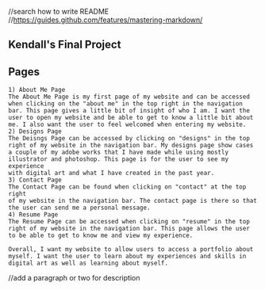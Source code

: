 //search how to write README
//https://guides.github.com/features/mastering-markdown/

## Kendall's Final Project

## Pages
    1) About Me Page
    The About Me Page is my first page of my website and can be accessed
    when clicking on the "about me" in the top right in the navigation bar. This page gives a little bit of insight of who I am. I want the user to open my website and be able to get to know a little bit about me. I also want the user to feel welcomed when entering my website.
    2) Designs Page
    The Deisngs Page can be accessed by clicking on "designs" in the top
    right of my website in the navigation bar. My designs page show cases
    a couple of my adobe works that I have made while using mostly illustrator and photoshop. This page is for the user to see my experience
    with digital art and what I have created in the past year.
    3) Contact Page
    The Contact Page can be found when clicking on "contact" at the top right
    of my website in the navigation bar. The contact page is there so that 
    the user can send me a personal message.
    4) Resume Page
    The Resume Page can be accessed when clicking on "resume" in the top right of my website in the navigation bar. This page allows the user
    to be able to get to know me and view my experience.

    Overall, I want my website to allow users to access a portfolio about myself. I want the user to learn about my experiences and skills in digital art as well as learning about myself.

//add a paragraph or two for description